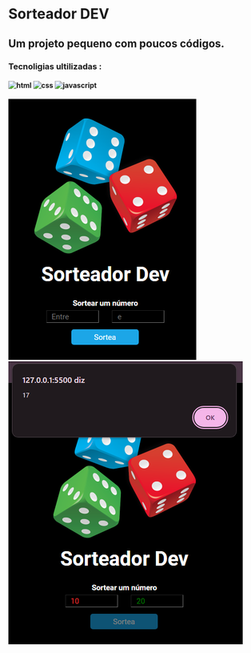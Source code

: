 <h1>Sorteador DEV </h1> 
<h2>Um projeto pequeno com poucos códigos.</h2> 
<h3>Tecnoligias ultilizadas :</h3>
<h4 align-items: center;>
  <img src=	"https://img.shields.io/badge/HTML5-E34F26?style=for-the-badge&logo=html5&logoColor=white" alt="html" /> 
  <img src= "https://img.shields.io/badge/CSS3-1572B6?style=for-the-badge&logo=css3&logoColor=white" alt="css" /> 
  <img src= "https://img.shields.io/badge/JavaScript-323330?style=for-the-badge&logo=javascript&logoColor=F7DF1E" alt="javascript" /> 
</h4>
  <div align-items: center;>
  <img src="https://github.com/Jhow99/Sorteador-dev/blob/master/Sorteador-dev/Captura%20de%20Tela%20(11).png?raw=true" alt="img"/>
  <img src="https://github.com/Jhow99/Sorteador-dev/blob/master/Sorteador-dev/Captura%20de%20Tela%20(18).png?raw=true" alt="img-funcion"/>
</div>

